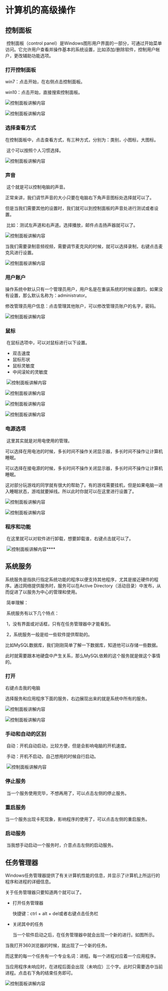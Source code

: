 # 计算机的高级操作

## 控制面板

​	控制面板（control panel）是Windows图形用户界面的一部分，可通过开始菜单访问。它允许用户查看并操作基本的系统设置，比如添加/删除软件，控制用户帐户，更改辅助功能选项。

### 打开控制面板

win7：点击开始，在右侧点击控制面板。

win10：点击开始，直接搜索控制面板。

![控制面板讲解内容](..\img\控制面板3.png)

![控制面板讲解内容](..\img\控制面板2.png)

### 选择查看方式

​	在控制面板中，点击查看方式，有三种方式，分别为：类别，小图标，大图标。

​	这个可以按照个人习惯选择。

![控制面板讲解内容](..\img\控制面板1.png)

### 声音

​	这个就是可以控制电脑的声音。

​	正常来讲，我们调节声音的大小只要在电脑右下角声音图标处选择就可以了。

​	但是当我们需要其他的设置时，我们就可以到控制面板的声音处进行测试或者设置。

​	比如：测试左声道和右声道。选择播放，邮件点击扬声器就可以了。

![控制面板讲解内容](..\img\声音1.png)

当我们需要录制音频视频，需要调节麦克风的时候，就可以选择录制，右键点击麦克风进行设置。

![控制面板讲解内容](..\img\声音2.png)

### 用户账户

​	操作系统中默认只有一个管理员用户，用户名是在重装系统的时候设置的。如果没有设置，那么默认名称为：administrator。

​	修改管理员用户信息：点击管理其他账户，可以修改管理员账户的名字，密码。

![控制面板讲解内容](..\img\用户账户1.png)

### 鼠标

​	在鼠标选项中，可以对鼠标进行以下设置。

* 双击速度
* 鼠标形状
* 鼠标灵敏度
* 中间滚轮的灵敏度

​	![控制面板讲解内容](..\img\鼠标1.png)

![控制面板讲解内容](..\img\鼠标2.png)

![控制面板讲解内容](..\img\鼠标3.png)

![控制面板讲解内容](..\img\鼠标4.png)

### 电源选项

​	这里其实就是对用电使用的管理。

​	可以选择在用电池的时候，多长时间不操作关闭显示器，多长时间不操作让计算机睡眠。

​	可以选择在接电源的时候，多长时间不操作关闭显示器，多长时间不操作让计算机睡眠。

这对部分玩游戏的同学就有很大的帮助了。有的游戏需要挂机，但是如果电脑一进入睡眠状态，游戏就要掉线。所以此时你就可以在这里进行设置了。

![控制面板讲解内容](..\img\电池1.png)

![控制面板讲解内容](..\img\电池2.png)

### 程序和功能

​	在这里就可以对软件进行卸载，想要卸载谁，右键点击就可以了。	

​	![控制面板讲解内容](..\img\用户程序1.png)****



## 系统服务

​	系统服务是指执行指定系统功能的程序以便支持其他程序，尤其是接近硬件的程序。通过网络提供服务时，服务可以在Active Directory（活动目录）中发布，从而促进了以服务为中心的管理和使用。 

​	简单理解：

​	系统服务有以下几个特点：

​	1，没有界面或对话框，只有在任务管理器中才能看到。

​	2，系统服务一般是给一些软件提供帮助的。

比如MySQL数据库，我们刚刚简单了解一下数据库，知道他可以存储一些数据。

此时就需要跟本地硬盘中产生关系，那么MySQL依赖的这个服务就是做这个事情的。

### 打开

右键点击我的电脑

选择服务和应用程序下面的服务，右边展现出来的就是系统中所有的服务。

![控制面板讲解内容](..\img\系统服务1.png)

![控制面板讲解内容](..\img\系统服务2.png)

### 手动和自动的区别

​	自动：开机自动启动，比较方便，但是会影响电脑的开机速度。

​	手动：开机不启动，自己想用的时候自行启动。

​	![控制面板讲解内容](..\img\系统服务3.png)

### 停止服务

​	当一个服务使用完毕，不想再用了，可以点击左侧的停止服务。

### 重启服务

​	当一个服务出现卡死现象，影响程序的使用了，可以点击左侧的重启服务。

### 启动服务

​	当我想手动启动一个服务时，介意点击左侧的启动服务。



## 任务管理器

​	Windows任务管理器提供了有关计算机性能的信息，并显示了计算机上所运行的程序和进程的详细信息。

关于任务管理器只要知道两个就可以了。

* 打开任务管理器

  快捷键：ctrl + alt + del或者右键点击任务栏

* 关闭其中的任务

  当一个软件启动之后，在任务管理器中就会出现一个新的进行。如图所示。

当我打开360浏览器的时候，就出现了一个新的任务。

而这里的每一个任务有一个专业名词：进程。每一个进程对应着一个应用程序。

​	当应用程序未响应时，在进程后面会出现（未响应）三个字。此时只需要选中当前进程。点击右下角的结束任务即可。

![控制面板讲解内容](..\img\任务管理器.png)

















